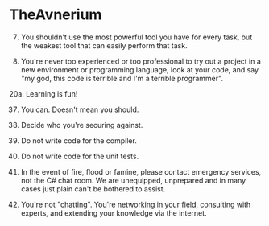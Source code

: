 # TheAvnerium

7. You shouldn't use the most powerful tool you have for every task, but the weakest tool that can easily perform that task.  

20. You're never too experienced or too professional to try out a project in a new environment or programming language, look at your code, and say "my god, this code is terrible and I'm a terrible programmer". 

20a. Learning is fun! 

37. You can. Doesn't mean you should.  

185. Decide who you're securing against.

205. Do not write code for the compiler.

206. Do not write code for the unit tests.

314. In the event of fire, flood or famine, please contact emergency services, not the C# chat room. We are unequipped, unprepared and in many cases just plain can't be bothered to assist.

512. You're not "chatting". You're networking in your field, consulting with experts, and extending your knowledge via the internet. 
